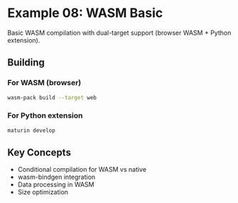 # Example 08: WASM Basic

Basic WASM compilation with dual-target support (browser WASM + Python extension).

## Building

### For WASM (browser)
```bash
wasm-pack build --target web
```

### For Python extension
```bash
maturin develop
```

## Key Concepts
- Conditional compilation for WASM vs native
- wasm-bindgen integration
- Data processing in WASM
- Size optimization
